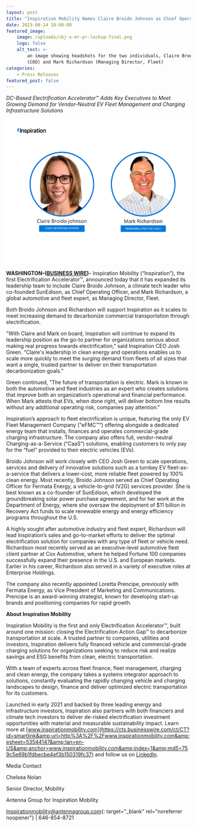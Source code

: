 ```yaml
---
layout: post
title: "Inspiration Mobility Names Claire Broido Johnson as Chief Operating Officer and Mark Richardson as Managing Director, Fleet\_"
date: 2023-08-24 10:00:00
featured_image:
    image: /uploads/cbj-x-mr-pr-lockup-final.png
    logo: false
    alt_text: >-
        an image showing headshots for the two individuals, Claire Brodo-Johnson
        (COO) and Mark Richardson (Managing Director, Fleet)
categories:
    - Press Releases
featured_post: false
---
```

*DC-Based Electrification Accelerator*™ *Adds Key Executives to Meet Growing Demand for Vendor-Neutral EV Fleet Management and Charging Infrastructure Solutions*

*![](/uploads/cbj-x-mr-pr-lockup-final.png)*

**WASHINGTON–([BUSINESS WIRE](http://www.businesswire.com/))**– Inspiration Mobility (“Inspiration”), the first Electrification Accelerator™, announced today that it has expanded its leadership team to include Claire Broido Johnson, a climate tech leader who co-founded SunEdison, as Chief Operating Officer, and Mark Richardson, a global automotive and fleet expert, as Managing Director, Fleet.

Both Broido Johnson and Richardson will support Inspiration as it scales to meet increasing demand to decarbonize commercial transportation through electrification.

"With Claire and Mark on board, Inspiration will continue to expand its leadership position as the go-to partner for organizations serious about making real progress towards electrification,” said Inspiration CEO Josh Green. “Claire's leadership in clean energy and operations enables us to scale more quickly to meet the surging demand from fleets of all sizes that want a single, trusted partner to deliver on their transportation decarbonization goals.”

Green continued, "The future of transportation is electric. Mark is known in both the automotive and fleet industries as an expert who creates solutions that improve both an organization’s operational and financial performance. When Mark attests that EVs, when done right, will deliver bottom line results without any additional operating risk, companies pay attention."

Inspiration’s approach to fleet electrification is unique, featuring the only EV Fleet Management Company ("eFMC™“) offering alongside a dedicated energy team that installs, finances and operates commercial-grade charging infrastructure. The company also offers full, vendor-neutral Charging-as-a-Service (“CaaS”) solutions, enabling customers to only pay for the “fuel” provided to their electric vehicles (EVs).

Broido Johnson will work closely with CEO Josh Green to scale operations, services and delivery of innovative solutions such as a turnkey EV fleet-as-a-service that delivers a lower-cost, more reliable fleet powered by 100% clean energy. Most recently, Broido Johnson served as Chief Operating Officer for Fermata Energy, a vehicle-to-grid (V2G) services provider. She is best known as a co-founder of SunEdison, which developed the groundbreaking solar power purchase agreement, and for her work at the Department of Energy, where she oversaw the deployment of $11 billion in Recovery Act funds to scale renewable energy and energy efficiency programs throughout the U.S.

A highly sought after automotive industry and fleet expert, Richardson will lead Inspiration’s sales and go-to-market efforts to deliver the optimal electrification solution for companies with any type of fleet or vehicle need. Richardson most recently served as an executive-level automotive fleet client partner at Cox Automotive, where he helped Fortune 100 companies successfully expand their presence in the U.S. and European markets. Earlier in his career, Richardson also served in a variety of executive roles at Enterprise Holdings.

The company also recently appointed Loretta Prencipe, previously with Fermata Energy, as Vice President of Marketing and Communications. Prencipe is an award-winning strategist, known for developing start-up brands and positioning companies for rapid growth.

**About Inspiration Mobility**

Inspiration Mobility is the first and only Electrification Accelerator™, built around one mission: closing the Electrification Action Gap™ to decarbonize transportation at scale. A trusted partner to companies, utilities and investors, Inspiration delivers fully financed vehicle and commercial-grade charging solutions for organizations seeking to reduce risk and realize savings and ESG benefits from clean, electric transportation.

With a team of experts across fleet finance, fleet management, charging and clean energy, the company takes a systems integrator approach to solutions, constantly evaluating the rapidly changing vehicle and charging landscapes to design, finance and deliver optimized electric transportation for its customers.

Launched in early 2021 and backed by three leading energy and infrastructure investors, Inspiration also partners with both financiers and climate tech investors to deliver de-risked electrification investment opportunities with material and measurable sustainability impact. Learn more at [www.inspirationmobility.com](https://cts.businesswire.com/ct/CT?id=smartlink&amp;url=http%3A%2F%2Fwww.inspirationmobility.com&amp;esheet=53544147&amp;lan=en-US&amp;anchor=www.inspirationmobility.com&amp;index=1&amp;md5=759c5e69b1fdbecbe4ef3b150319fc37) and follow us on [LinkedIn](https://cts.businesswire.com/ct/CT?id=smartlink&amp;url=https%3A%2F%2Fwww.linkedin.com%2Fcompany%2Finspirationmobility&amp;esheet=53544147&amp;lan=en-US&amp;anchor=LinkedIn&amp;index=2&amp;md5=6d6801175255689f3f1adb30a6e7331a).

Media Contact&nbsp;&nbsp;

Chelsea Nolan&nbsp;

Senior Director, Mobility&nbsp;

Antenna Group for Inspiration Mobility&nbsp;

[Inspirationmobility@antennagroup.com](mailto:Inspirationmobility@antennagroup.com){: target="_blank" rel="noreferrer noopener"} \| 646-854-8721&nbsp;